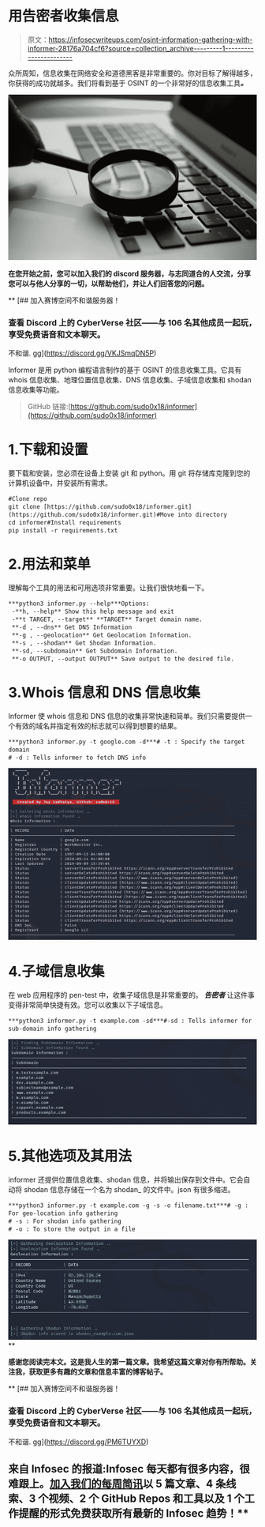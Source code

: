 # 用告密者收集信息

> 原文：<https://infosecwriteups.com/osint-information-gathering-with-informer-28176a704cf6?source=collection_archive---------1----------------------->

众所周知，信息收集在网络安全和道德黑客是非常重要的。你对目标了解得越多，你获得的成功就越多。我们将看到基于 OSINT 的一个非常好的信息收集工具[](https://github.com/sudo0x18/informer)***。***

**![](img/97f56adf45edb084b0e41aeff6dbd2ae.png)**

**在您开始之前，**您可以加入我们的 discord 服务器，与志同道合的人交流，分享您可以与他人分享的一切，以帮助他们，并让人们回答您的问题。****

**[](https://discord.gg/VKJSmqDN5P) [## 加入赛博空间不和谐服务器！

### 查看 Discord 上的 CyberVerse 社区——与 106 名其他成员一起玩，享受免费语音和文本聊天。

不和谐. gg](https://discord.gg/VKJSmqDN5P) 

Informer 是用 python 编程语言制作的基于 OSINT 的信息收集工具。它具有 whois 信息收集、地理位置信息收集、DNS 信息收集、子域信息收集和 shodan 信息收集等功能。

> GitHub 链接:[https://github.com/sudo0x18/informer](https://github.com/sudo0x18/informer)

# 1.下载和设置

要下载和安装，您必须在设备上安装 git 和 python。用 git 将存储库克隆到您的计算机设备中，并安装所有需求。

```
#Clone repo
git clone [https://github.com/sudo0x18/informer.git](https://github.com/sudo0x18/informer.git)#Move into directory
cd informer#Install requirements
pip install -r requirements.txt
```

# 2.用法和菜单

理解每个工具的用法和可用选项非常重要。让我们很快地看一下。

```
***python3 informer.py --help***Options:
 -**h, --help** Show this help message and exit
 -**t TARGET, --target** **TARGET** Target domain name.
 **-d , --dns** Get DNS Information
 **-g , --geolocation** Get Geolocation Information.
 **-s , --shodan** Get Shodan Information.
 **-sd, --subdomain** Get Subdomain Information.
 **-o OUTPUT, --output OUTPUT** Save output to the desired file.
```

# 3.Whois 信息和 DNS 信息收集

Informer 使 whois 信息和 DNS 信息的收集非常快速和简单。我们只需要提供一个有效的域名并指定有效的标志就可以得到想要的结果。

```
***python3 informer.py -t google.com -d***# -t : Specify the target domain
# -d : Tells informer to fetch DNS info
```

![](img/f5f448ee8d97705d214ae28167994bd1.png)

# 4.子域信息收集

在 web 应用程序的 pen-test 中，收集子域信息是非常重要的。 ***告密者*** 让这件事变得非常简单快捷有效。您可以收集以下子域信息。

```
***python3 informer.py -t example.com -sd***#-sd : Tells informer for sub-domain info gathering
```

![](img/e9d3f1d7d3d182d4b2718e788cc5cb12.png)

# 5.其他选项及其用法

informer 还提供位置信息收集、shodan 信息，并将输出保存到文件中。它会自动将 shodan 信息存储在一个名为 shodan_ <domain>的文件中。json 有很多缩进。</domain>

```
***python3 informer.py -t example.com -g -s -o filename.txt***# -g : For geo-location info gathering
# -s : For shodan info gathering
# -o : To store the output in a file
```

![](img/47962e99b47b5f4ca67f1354207499ee.png)**

**感谢您阅读完本文。这是我人生的第一篇文章。我希望这篇文章对你有所帮助。关注我，获取更多有趣的文章和信息丰富的博客帖子。**

**[](https://discord.gg/PM6TUYXD) [## 加入赛博空间不和谐服务器！

### 查看 Discord 上的 CyberVerse 社区——与 106 名其他成员一起玩，享受免费语音和文本聊天。

不和谐. gg](https://discord.gg/PM6TUYXD) 

## 来自 Infosec 的报道:Infosec 每天都有很多内容，很难跟上。[加入我们的每周简讯](https://weekly.infosecwriteups.com/)以 5 篇文章、4 条线索、3 个视频、2 个 GitHub Repos 和工具以及 1 个工作提醒的形式免费获取所有最新的 Infosec 趋势！**